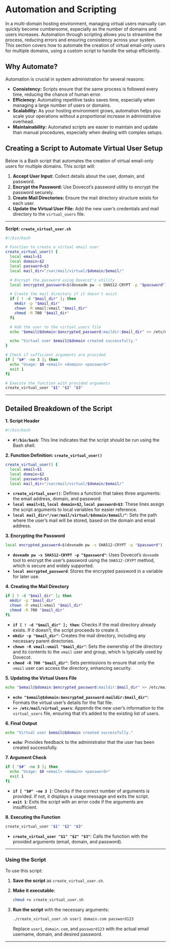 # Automation and Scripting

In a multi-domain hosting environment, managing virtual users manually can quickly become cumbersome, especially as the number of domains and users increases. Automation through scripting allows you to streamline the process, reducing errors and ensuring consistency across your system. This section covers how to automate the creation of virtual email-only users for multiple domains, using a custom script to handle the setup efficiently.

## Why Automate?

Automation is crucial in system administration for several reasons:

- **Consistency:** Scripts ensure that the same process is followed every time, reducing the chance of human error.
- **Efficiency:** Automating repetitive tasks saves time, especially when managing a large number of users or domains.
- **Scalability:** As your hosting environment grows, automation helps you scale your operations without a proportional increase in administrative overhead.
- **Maintainability:** Automated scripts are easier to maintain and update than manual procedures, especially when dealing with complex setups.

## Creating a Script to Automate Virtual User Setup

Below is a Bash script that automates the creation of virtual email-only users for multiple domains. This script will:

1. **Accept User Input:** Collect details about the user, domain, and password.
2. **Encrypt the Password:** Use Dovecot’s password utility to encrypt the password securely.
3. **Create Mail Directories:** Ensure the mail directory structure exists for each user.
4. **Update the Virtual User File:** Add the new user’s credentials and mail directory to the `virtual_users` file.

---

**Script: `create_virtual_user.sh`**

```bash
#!/bin/bash

# Function to create a virtual email user
create_virtual_user() {
  local email=$1
  local domain=$2
  local password=$3
  local mail_dir="/var/mail/virtual/$domain/$email/"

  # Encrypt the password using Dovecot's utility
  local encrypted_password=$(doveadm pw -s SHA512-CRYPT -p "$password")

  # Create the mail directory if it doesn't exist
  if [ ! -d "$mail_dir" ]; then
    mkdir -p "$mail_dir"
    chown -R vmail:vmail "$mail_dir"
    chmod -R 700 "$mail_dir"
  fi

  # Add the user to the virtual_users file
  echo "$email@$domain:$encrypted_password:maildir:$mail_dir" >> /etc/mail/virtual_users

  echo "Virtual user $email@$domain created successfully."
}

# Check if sufficient arguments are provided
if [ "$#" -ne 3 ]; then
  echo "Usage: $0 <email> <domain> <password>"
  exit 1
fi

# Execute the function with provided arguments
create_virtual_user "$1" "$2" "$3"
```

---

## Detailed Breakdown of the Script

**1. Script Header**

```bash
#!/bin/bash
```

- **`#!/bin/bash`**: This line indicates that the script should be run using the Bash shell.

**2. Function Definition: `create_virtual_user()`**

```bash
create_virtual_user() {
  local email=$1
  local domain=$2
  local password=$3
  local mail_dir="/var/mail/virtual/$domain/$email/"
```

- **`create_virtual_user()`**: Defines a function that takes three arguments: the email address, domain, and password.
- **`local email=$1`, `local domain=$2`, `local password=$3`**: These lines assign the script arguments to local variables for easier reference.
- **`local mail_dir="/var/mail/virtual/$domain/$email/"`**: Sets the path where the user’s mail will be stored, based on the domain and email address.

**3. Encrypting the Password**

```bash
local encrypted_password=$(doveadm pw -s SHA512-CRYPT -p "$password")
```

- **`doveadm pw -s SHA512-CRYPT -p "$password"`**: Uses Dovecot’s `doveadm` tool to encrypt the user’s password using the `SHA512-CRYPT` method, which is secure and widely supported.
- **`local encrypted_password`**: Stores the encrypted password in a variable for later use.

**4. Creating the Mail Directory**

```bash
if [ ! -d "$mail_dir" ]; then
  mkdir -p "$mail_dir"
  chown -R vmail:vmail "$mail_dir"
  chmod -R 700 "$mail_dir"
fi
```

- **`if [ ! -d "$mail_dir" ]; then`**: Checks if the mail directory already exists. If it doesn’t, the script proceeds to create it.
- **`mkdir -p "$mail_dir"`**: Creates the mail directory, including any necessary parent directories.
- **`chown -R vmail:vmail "$mail_dir"`**: Sets the ownership of the directory and its contents to the `vmail` user and group, which is typically used by Dovecot.
- **`chmod -R 700 "$mail_dir"`**: Sets permissions to ensure that only the `vmail` user can access the directory, enhancing security.

**5. Updating the Virtual Users File**

```bash
echo "$email@$domain:$encrypted_password:maildir:$mail_dir" >> /etc/mail/virtual_users
```

- **`echo "$email@$domain:$encrypted_password:maildir:$mail_dir"`**: Formats the virtual user’s details for the flat file.
- **`>> /etc/mail/virtual_users`**: Appends the new user’s information to the `virtual_users` file, ensuring that it’s added to the existing list of users.

**6. Final Output**

```bash
echo "Virtual user $email@$domain created successfully."
```

- **`echo`**: Provides feedback to the administrator that the user has been created successfully.

**7. Argument Check**

```bash
if [ "$#" -ne 3 ]; then
  echo "Usage: $0 <email> <domain> <password>"
  exit 1
fi
```

- **`if [ "$#" -ne 3 ]`**: Checks if the correct number of arguments is provided. If not, it displays a usage message and exits the script.
- **`exit 1`**: Exits the script with an error code if the arguments are insufficient.

**8. Executing the Function**

```bash
create_virtual_user "$1" "$2" "$3"
```

- **`create_virtual_user "$1" "$2" "$3"`**: Calls the function with the provided arguments (email, domain, and password).

---

### Using the Script

To use this script:

1. **Save the script** as `create_virtual_user.sh`.
2. **Make it executable**:

   ```bash
   chmod +x create_virtual_user.sh
   ```

3. **Run the script** with the necessary arguments:

   ```bash
   ./create_virtual_user.sh user1 domain.com password123
   ```

   Replace `user1`, `domain.com`, and `password123` with the actual email username, domain, and desired password.

---
